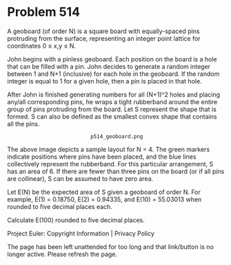 #   Problem 514

   A geoboard (of order N) is a square board with equally-spaced pins
   protruding from the surface, representing an integer point lattice for
   coordinates 0 ≤ x,y ≤ N.

   John begins with a pinless geoboard. Each position on the board is a hole
   that can be filled with a pin. John decides to generate a random integer
   between 1 and N+1 (inclusive) for each hole in the geoboard. If the random
   integer is equal to 1 for a given hole, then a pin is placed in that hole.

   After John is finished generating numbers for all (N+1)^2 holes and
   placing any/all corresponding pins, he wraps a tight rubberband around the
   entire group of pins protruding from the board. Let S represent the shape
   that is formed. S can also be defined as the smallest convex shape that
   contains all the pins.

                               p514_geoboard.png

   The above image depicts a sample layout for N = 4. The green markers
   indicate positions where pins have been placed, and the blue lines
   collectively represent the rubberband. For this particular arrangement, S
   has an area of 6. If there are fewer than three pins on the board (or if
   all pins are collinear), S can be assumed to have zero area.

   Let E(N) be the expected area of S given a geoboard of order N. For
   example, E(1) = 0.18750, E(2) = 0.94335, and E(10) = 55.03013 when rounded
   to five decimal places each.

   Calculate E(100) rounded to five decimal places.

   Project Euler: Copyright Information | Privacy Policy

   The page has been left unattended for too long and that link/button is no
   longer active. Please refresh the page.
